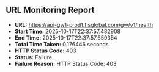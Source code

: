 ## URL Monitoring Report

- **URL:** https://api-gw1-prod1.fisglobal.com/gw/v1/health
- **Start Time:** 2025-10-17T22:37:57.482908
- **End Time:** 2025-10-17T22:37:57.659354
- **Total Time Taken:** 0.176446 seconds
- **HTTP Status Code:** 403
- **Status:** Failure
- **Failure Reason:** HTTP Status Code: 403
